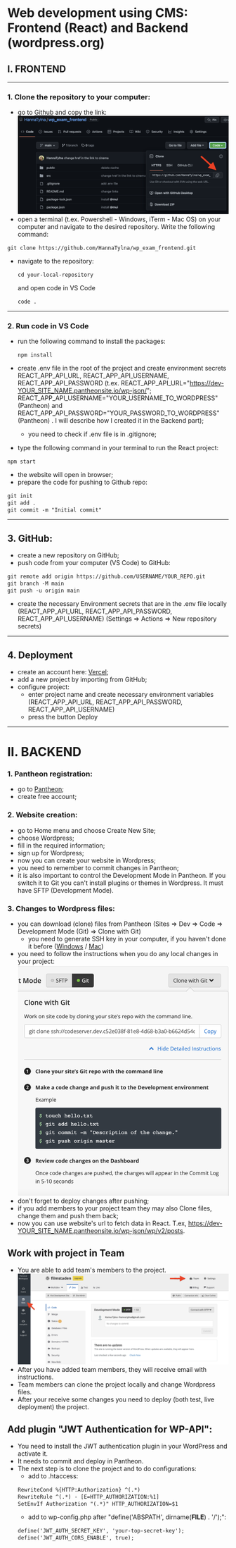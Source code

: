 # Web development using CMS: Frontend (React) and Backend (wordpress.org)
## I. FRONTEND
***
### 1. Clone the repository to your computer:
 - go to [Github](https://github.com/HannaTylna/wp_exam_frontend) and copy the link:
![How to clone a repository!](public/Clone.png)
 - open a terminal (t.ex. Powershell - Windows, iTerm - Mac OS) on your computer and navigate to the desired repository. Write the following command:
  ```
  git clone https://github.com/HannaTylna/wp_exam_frontend.git
  ```
 - navigate to the repository:
    ```
    cd your-local-repository
    ```
    and open code in VS Code
    ```
    code .
    ```
***
### 2. Run code in VS Code 
 - run the following command to install the packages:
    ```
    npm install
    ```
 - create .env file in the root of the project and create environment secrets REACT_APP_API_URL, REACT_APP_API_USERNAME, REACT_APP_API_PASSWORD (t.ex. REACT_APP_API_URL="https://dev-YOUR_SITE_NAME.pantheonsite.io/wp-json/"; REACT_APP_API_USERNAME="YOUR_USERNAME_TO_WORDPRESS" (Pantheon) and REACT_APP_API_PASSWORD="YOUR_PASSWORD_TO_WORDPRESS"(Pantheon) . I will describe how I created it in the Backend part);
    - you need to check if .env file is in .gitignore;

 - type the following command in your terminal to run the React project:
  ```
  npm start 
  ```
 - the website will open in browser;
 - prepare the code for pushing to Github repo:
  ```
  git init
  git add .
  git commit -m "Initial commit"
  ```
***
## 3. GitHub:
 - create a new repository on GitHub;
 - push code from your computer (VS Code) to GitHub:
  ```
  git remote add origin https://github.com/USERNAME/YOUR_REPO.git
  git branch -M main
  git push -u origin main
  ```
 - create the necessary Environment secrets that are in the .env file locally (REACT_APP_API_URL, REACT_APP_API_PASSWORD, REACT_APP_API_USERNAME) (Settings => Actions => New repository secrets)
***
## 4. Deployment

 - create an account here: [Vercel](https://vercel.com/);
 - add a new project by importing from GitHub;
 - configure project:
   - enter project name and create necessary environment variables (REACT_APP_API_URL, REACT_APP_API_PASSWORD, REACT_APP_API_USERNAME)
   - press the button Deploy
***
# II. BACKEND

### 1. Pantheon registration:
 - go to [Pantheon](https://dashboard.pantheon.io/);
 - create free account;

### 2. Website creation:
 - go to Home menu and choose Create New Site;
 - choose Wordpress;
 - fill in the required information;
 - sign up for Wordpress;
 - now you can create your website in Wordpress;
 - you need to remember to commit changes in Pantheon;
 - it is also important to control the Development Mode in Pantheon. If you switch it to Git you can't install plugins or themes in Wordpress. It must have SFTP (Development Mode). 

### 3. Changes to Wordpress files:
 - you can download (clone) files from Pantheon (Sites => Dev => Code => Development Mode (Git) => Clone with Git)
   - you need to generate SSH key in your computer, if you haven't done it before ([Windows](https://docs.tritondatacenter.com/public-cloud/getting-started/ssh-keys/generating-an-ssh-key-manually/manually-generating-your-ssh-key-in-windows) / [Mac](https://docs.tritondatacenter.com/public-cloud/getting-started/ssh-keys/generating-an-ssh-key-manually/manually-generating-your-ssh-key-in-mac-os-x))
 - you need to follow the instructions when you do any local changes in your project:
  ![Instructions](public/Clone_1.png)
 - don't forget to deploy changes after pushing;
 - if you add members to your project team they may also Clone files, change them and push them back;
 - now you can use website's url to fetch data in React. T.ex, https://dev-YOUR_SITE_NAME.pantheonsite.io/wp-json/wp/v2/posts.

## Work with project in Team 
- You are able to add team's members to the project. 
  ![Add team members](public/Team.png)
- After you have added team members, they will receive email with instructions.
- Team members can clone the project locally and change Wordpress files.
- After your receive some changes you need to deploy (both test, live deployment) the project.

## Add plugin "JWT Authentication for WP-API":
 - You need to install the JWT authentication plugin in your WordPress and activate it.
 - It needs to commit and deploy in Pantheon. 
 - The next step is to clone the project and to do configurations:
   - add to .htaccess:
   ```
   RewriteCond %{HTTP:Authorization} ^(.*)
   RewriteRule ^(.*) - [E=HTTP_AUTHORIZATION:%1]
   SetEnvIf Authorization "(.*)" HTTP_AUTHORIZATION=$1
   ```
   - add to wp-config.php after "define('ABSPATH', dirname(__FILE__) . '/');":
   ```
   define('JWT_AUTH_SECRET_KEY', 'your-top-secret-key');
   define('JWT_AUTH_CORS_ENABLE', true);
   ```